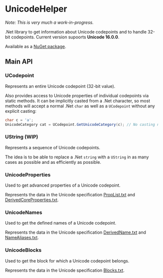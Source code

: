 # UnicodeHelper
*Note: This is very much a work-in-progress.*

.Net library to get information about Unicode codepoints and to handle 32-bit codepoints. Current version supoorts **Unicode 16.0.0**.

Available as a [NuGet package](https://www.nuget.org/packages/UnicodeHelper).

## Main API
### UCodepoint
Represents an entire Unicode codepoint (32-bit value).

Also provides access to Unicode properties of individual codepoints via static methods. It can be implicitly casted from a .Net character, so most methods will accept a normal .Net ``char`` as well as a ``UCodepoint`` without any explicit casting:
```c#
char c = 'a';
UnicodeCategory cat = UCodepoint.GetUnicodeCategory(c); // No casting needed here
```

### UString (WIP)
Represents a sequence of Unicode codepoints.

The idea is to be able to replace a .Net ``string`` with a ``UString`` in as many cases as possible and as efficiently as possible.

### UnicodeProperties
Used to get advanced properties of a Unicode codepoint.

Represents the data in the Unicode specification [PropList.txt](https://www.unicode.org/reports/tr44/#PropList.txt) and [DerivedCoreProperties.txt](https://www.unicode.org/reports/tr44/#DerivedCoreProperties.txt).

### UnicodeNames
Used to get the defined names of a Unicode codepoint.

Represents the data in the Unicode specification [DerivedName.txt](https://www.unicode.org/Public/UCD/latest/ucd/extracted/DerivedName.txt) and [NameAliases.txt](https://www.unicode.org/reports/tr44/#NameAliases.txt).

### UnicodeBlocks
Used to get the block for which a Unicode codepoint belongs.

Represents the data in the Unicode specification [Blocks.txt](https://www.unicode.org/reports/tr44/#Blocks.txt).
